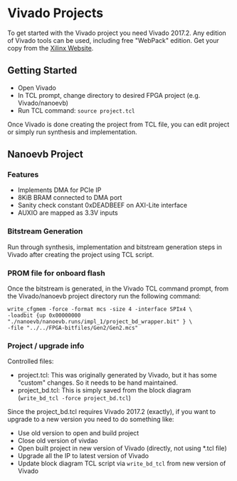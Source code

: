 # Vivado Projects

To get started with the Vivado project you need Vivado 2017.2. Any edition of Vivado tools can be used, including free "WebPack" edition. Get your copy from the [Xilinx Website](https://www.xilinx.com/).

## Getting Started
- Open Vivado
- In TCL prompt, change directory to desired FPGA project (e.g. Vivado/nanoevb)
- Run TCL command: ```source project.tcl```

Once Vivado is done creating the project from TCL file, you can edit project or simply
run synthesis and implementation.

## Nanoevb Project
### Features
- Implements DMA for PCIe IP
- 8KiB BRAM connected to DMA port
- Sanity check constant 0xDEADBEEF on AXI-Lite interface
- AUXIO are mapped as 3.3V inputs

### Bitstream Generation
Run through synthesis, implementation and bitstream generation steps in Vivado after creating the project
using TCL script.

### PROM file for onboard flash
Once the bitstream is generated, in the Vivado TCL command prompt, from the Vivado/nanoevb project directory run the following command:

    write_cfgmem -force -format mcs -size 4 -interface SPIx4 \
    -loadbit {up 0x00000000 "./nanoevb/nanoevb.runs/impl_1/project_bd_wrapper.bit" } \
    -file "../../FPGA-bitfiles/Gen2/Gen2.mcs"


### Project / upgrade info
Controlled files:

- project.tcl: This was originally generated by Vivado, but it has some "custom" changes. So it needs to be hand maintained.
- project_bd.tcl: This is simply saved from the block diagram (```write_bd_tcl -force project_bd.tcl```)
 
Since the project_bd.tcl requires Vivado 2017.2 (exactly), if you want to upgrade to a new version you need to do something like:

- Use old version to open and build project
- Close old version of vivdao
- Open built project in new version of Vivado (directly, not using *.tcl file)
- Upgrade all the IP to latest version of Vivado
- Update block diagram TCL script via ```write_bd_tcl``` from new version of Vivado 
